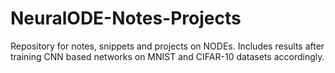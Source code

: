# NeuralODE-Notes-Projects
Repository for notes, snippets and projects on NODEs. Includes results after training CNN based networks on MNIST and CIFAR-10 datasets accordingly.
